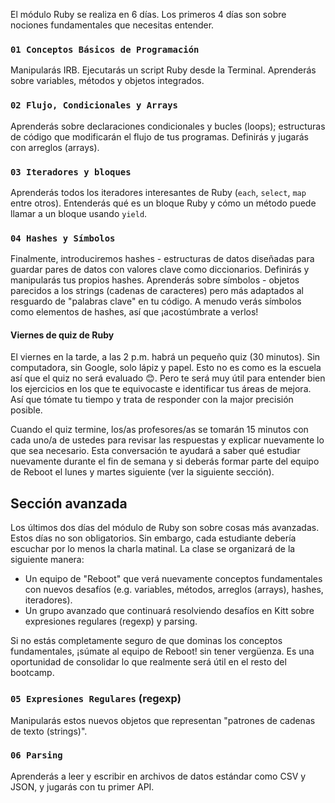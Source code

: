 El módulo Ruby se realiza en 6 días. Los primeros 4 días son sobre nociones fundamentales que necesitas entender.

### `01 Conceptos Básicos de Programación`

Manipularás IRB. Ejecutarás un script Ruby desde la Terminal. Aprenderás sobre variables, métodos y objetos integrados.

### `02 Flujo, Condicionales y Arrays`

Aprenderás sobre declaraciones condicionales y bucles (loops); estructuras de código que modificarán el flujo de tus programas. Definirás y jugarás con arreglos (arrays).

### `03 Iteradores y bloques`

Aprenderás todos los iteradores interesantes de Ruby (`each`, `select`, `map` entre otros). Entenderás qué es un bloque Ruby y cómo un método puede llamar a un bloque usando `yield`.

### `04 Hashes y Símbolos`

Finalmente, introduciremos hashes - estructuras de datos diseñadas para guardar pares de datos con valores clave como diccionarios. Definirás y manipularás tus propios hashes. Aprenderás sobre símbolos - objetos parecidos a los strings (cadenas de caracteres) pero más adaptados al resguardo de "palabras clave" en tu código. A menudo verás símbolos como elementos de hashes, así que ¡acostúmbrate a verlos!

#### Viernes de quiz de Ruby

El viernes en la tarde, a las 2 p.m. habrá un pequeño quiz (30 minutos). Sin computadora, sin Google, solo lápiz y papel. Esto no es como es la escuela así que el quiz no será evaluado 😊. Pero te será muy útil para entender bien los ejercicios en los que te equivocaste e identificar tus áreas de mejora. Así que tómate tu tiempo y trata de responder con la major precisión posible.

Cuando el quiz termine, los/as profesores/as se tomarán 15 minutos con cada uno/a de ustedes para revisar las respuestas y explicar nuevamente lo que sea necesario. Esta conversación te ayudará a saber qué estudiar nuevamente durante el fin de semana y si deberás formar parte del equipo de Reboot el lunes y martes siguiente (ver la siguiente sección).

## Sección avanzada

Los últimos dos días del módulo de Ruby son sobre cosas más avanzadas. Estos días no son obligatorios. Sin embargo, cada estudiante debería escuchar por lo menos la charla matinal. La clase se organizará de la siguiente manera:

- Un equipo de "Reboot" que verá nuevamente conceptos fundamentales con nuevos desafíos (e.g. variables, métodos, arreglos (arrays), hashes, iteradores).
- Un grupo avanzado que continuará resolviendo desafíos en Kitt sobre expresiones regulares (regexp) y parsing.

Si no estás completamente seguro de que dominas los conceptos fundamentales, ¡súmate al equipo de Reboot! sin tener vergüenza. Es una oportunidad de consolidar lo que realmente será útil en el resto del bootcamp.

### `05 Expresiones Regulares` (regexp)

Manipularás estos nuevos objetos que representan "patrones de cadenas de texto (strings)".

### `06 Parsing`

Aprenderás a leer y escribir en archivos de datos estándar como CSV y JSON, y jugarás con tu primer API.
